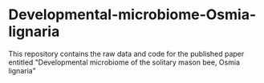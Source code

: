 # Developmental-microbiome-Osmia-lignaria
This repository contains the raw data and code for the published paper entitled "Developmental microbiome of the solitary mason bee, Osmia lignaria"
